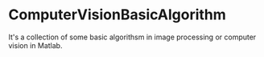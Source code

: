 # ComputerVisionBasicAlgorithm

It's a collection of some basic algorithsm in image processing or computer vision in Matlab. 
